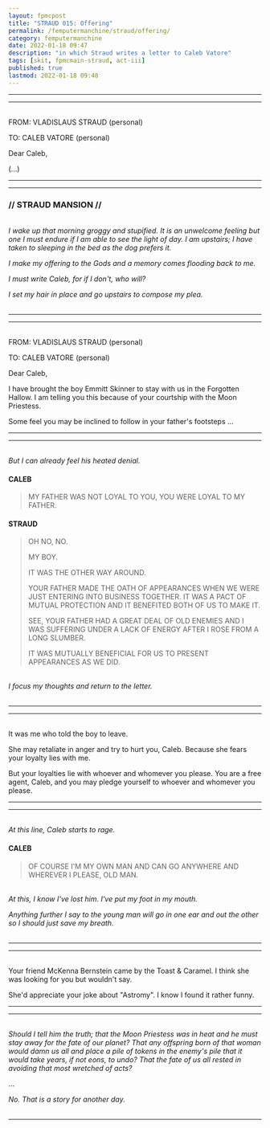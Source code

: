 ```yaml
---
layout: fpmcpost
title: "STRAUD 015: Offering"
permalink: /femputermanchine/straud/offering/
category: femputermanchine
date: 2022-01-18 09:47
description: "in which Straud writes a letter to Caleb Vatore"
tags: [skit, fpmcmain-straud, act-iii]
published: true
lastmod: 2022-01-18 09:48
---
```

[//]: # (  1/18/22  -added)

*****
*****

<br>FROM: VLADISLAUS STRAUD (personal)

TO: CALEB VATORE (personal)

Dear Caleb,

(...)

*****
*****
### // STRAUD MANSION //

<br><i>I wake up that morning groggy and stupified. It is an unwelcome feeling but one I must endure if I am able to see the light of day. I am upstairs; I have taken to sleeping in the bed as the dog prefers it.</i>

<i>I make my offering to the Gods and a memory comes flooding back to me.</i>

<i>I must write Caleb, for if I don't, who will? </i>

<i>I set my hair in place and go upstairs to compose my plea.</i>
<br><br>

*****
*****

<br>FROM: VLADISLAUS STRAUD (personal)

TO: CALEB VATORE (personal)

Dear Caleb,

I have brought the boy Emmitt Skinner to stay with us in the Forgotten Hallow. I am telling you this because of your courtship with the Moon Priestess.

Some feel you may be inclined to follow in your father's footsteps ...

*****
*****
<br><i>But I can already feel his heated denial.</i>

#### CALEB

> MY FATHER WAS NOT LOYAL TO YOU, YOU WERE LOYAL TO MY FATHER.

#### STRAUD

> OH NO, NO.
> 
> MY BOY.
> 
> IT WAS THE OTHER WAY AROUND.
> 
> YOUR FATHER MADE THE OATH OF APPEARANCES WHEN WE WERE JUST ENTERING INTO BUSINESS TOGETHER. IT WAS A PACT OF MUTUAL PROTECTION AND IT BENEFITED BOTH OF US TO MAKE IT.
> 
> SEE, YOUR FATHER HAD A GREAT DEAL OF OLD ENEMIES AND I WAS SUFFERING UNDER A LACK OF ENERGY AFTER I ROSE FROM A LONG SLUMBER.
> 
> IT WAS MUTUALLY BENEFICIAL FOR US TO PRESENT APPEARANCES AS WE DID.

<BR><I>I focus my thoughts and return to the letter.</i>
<BR><br>

*****
*****

<BR>It was me who told the boy to leave.

She may retaliate in anger and try to hurt you, Caleb. Because she fears your loyalty lies with me.

But your loyalties lie with whoever and whomever you please. You are a free agent, Caleb, and you may pledge yourself to whoever and whomever you please.

*****
*****
<br><i>At this line, Caleb starts to rage.</i>

#### CALEB

> OF COURSE I'M MY OWN MAN AND CAN GO ANYWHERE AND WHEREVER I PLEASE, OLD MAN.

<BR><I>At this, I know I've lost him. I've put my foot in my mouth.</i>

<i>Anything further I say to the young man will go in one ear and out the other so I should just save my breath.</i>
<br><br>

*****
*****

<br>Your friend McKenna Bernstein came by the Toast & Caramel. I think she was looking for you but wouldn't say.

She'd appreciate your joke about "Astromy". I know I found it rather funny.

*****
*****
<br><i>Should I tell him the truth; that the Moon Priestess was in heat and he must stay away for the fate of our planet? That any offspring born of that woman would damn us all and place a pile of tokens in the enemy's pile that it would take years, if not eons, to undo? That the fate of us all rested in avoiding that most wretched of acts?</i>

...

<i>No. That is a story for another day.</i>
<br><br>

*****

